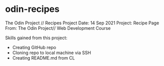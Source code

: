 # odin-recipes
The Odin Project // Recipes Project
Date: 14 Sep 2021
Project: Recipe Page
From: The Odin Project// Web Development Course

Skills gained from this project:
- Creating GitHub repo
- Cloning repo to local machine via SSH
- Creating README.md from CL